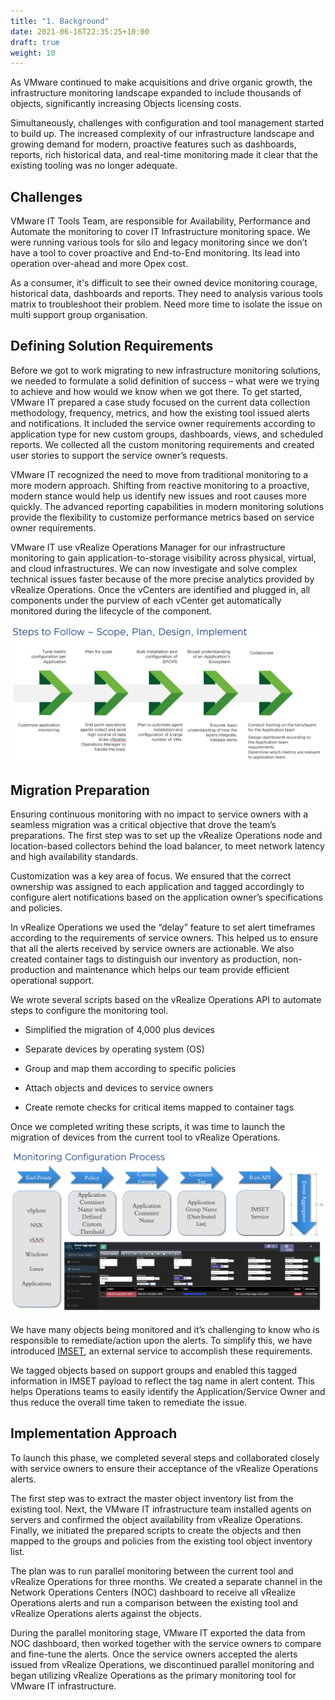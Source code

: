 ```yaml
---
title: "1. Background"
date: 2021-06-16T22:35:25+10:00
draft: true
weight: 10
---
```


As VMware continued to make acquisitions and drive organic growth, the infrastructure monitoring landscape expanded to include thousands of objects, significantly increasing Objects licensing costs.

Simultaneously, challenges with configuration and tool management started to build up. The increased complexity of our infrastructure landscape and growing demand for modern, proactive features such as dashboards, reports, rich historical data, and real-time monitoring made it clear that the existing tooling was no longer adequate.

## Challenges 

VMware IT Tools Team, are responsible for Availability, Performance and Automate the monitoring to cover IT Infrastructure monitoring space. We were running various tools for silo and legacy monitoring since we don’t have a tool to cover proactive and End-to-End monitoring. Its lead into operation over-ahead and more Opex cost.

As a consumer, it's difficult to see their owned device monitoring courage, historical data, dashboards and reports. They need to analysis various tools matrix to troubleshoot their problem. Need more time to isolate the issue on multi support group organisation.

## Defining Solution Requirements

Before we got to work migrating to new infrastructure monitoring solutions, we needed to formulate a solid definition of success – what were we trying to achieve and how would we know when we got there. To get started, VMware IT prepared a case study focused on the current data collection methodology, frequency, metrics, and how the existing tool issued alerts and notifications. It included the service owner requirements according to application type for new custom groups, dashboards, views, and scheduled reports. We collected all the custom monitoring requirements and created user stories to support the service owner’s requests.

VMware IT recognized the need to move from traditional monitoring to a more modern approach. Shifting from reactive monitoring to a proactive, modern stance would help us identify new issues and root causes more quickly. The advanced reporting capabilities in modern monitoring solutions provide the flexibility to customize performance metrics based on service owner requirements.

VMware IT use vRealize Operations Manager for our infrastructure monitoring to gain application-to-storage visibility across physical, virtual, and cloud infrastructures. We can now investigate and solve complex technical issues faster because of the more precise analytics provided by vRealize Operations. Once the vCenters are identified and plugged in, all components under the purview of each vCenter get automatically monitored during the lifecycle of the component.

![](4.7.1-fig-1.png)

## Migration Preparation

Ensuring continuous monitoring with no impact to service owners with a seamless migration was a critical objective that drove the team’s preparations. The first step was to set up the vRealize Operations node and location-based collectors behind the load balancer, to meet network latency and high availability standards.

Customization was a key area of focus. We ensured that the correct ownership was assigned to each application and tagged accordingly to configure alert notifications based on the application owner’s specifications and policies.

In vRealize Operations we used the “delay” feature to set alert timeframes according to the requirements of service owners. This helped us to ensure that all the alerts received by service owners are actionable. We also created container tags to distinguish our inventory as production, non-production and maintenance which helps our team provide efficient operational support.

We wrote several scripts based on the vRealize Operations API to automate steps to configure the monitoring tool.

-   Simplified the migration of 4,000 plus devices

-   Separate devices by operating system (OS)

-   Group and map them according to specific policies

-   Attach objects and devices to service owners

-   Create remote checks for critical items mapped to container tags

Once we completed writing these scripts, it was time to launch the migration of devices from the current tool to vRealize Operations.

![](4.7.1-fig-2.png)

We have many objects being monitored and it’s challenging to know who is responsible to remediate/action upon the alerts. To simplify this, we have introduced [IMSET](https://flings.vmware.com/vrealize-operations-rest-notifications-helper), an external service to accomplish these requirements.

We tagged objects based on support groups and enabled this tagged information in IMSET payload to reflect the tag name in alert content. This helps Operations teams to easily identify the Application/Service Owner and thus reduce the overall time taken to remediate the issue.

## Implementation Approach

To launch this phase, we completed several steps and collaborated closely with service owners to ensure their acceptance of the vRealize Operations alerts.

The first step was to extract the master object inventory list from the existing tool. Next, the VMware IT infrastructure team installed agents on servers and confirmed the object availability from vRealize Operations. Finally, we initiated the prepared scripts to create the objects and then mapped to the groups and policies from the existing tool object inventory list.

The plan was to run parallel monitoring between the current tool and vRealize Operations for three months. We created a separate channel in the Network Operations Centers (NOC) dashboard to receive all vRealize Operations alerts and run a comparison between the existing tool and vRealize Operations alerts against the objects.

During the parallel monitoring stage, VMware IT exported the data from NOC dashboard, then worked together with the service owners to compare and fine-tune the alerts. Once the service owners accepted the alerts issued from vRealize Operations, we discontinued parallel monitoring and began utilizing vRealize Operations as the primary monitoring tool for VMware IT infrastructure.